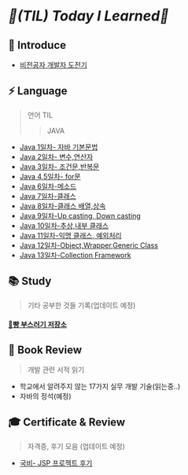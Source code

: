 # _📌(TIL) Today I Learned📌_

## 📣 Introduce
* [비전공자 개발자 도전기](https://turtle8760.tistory.com/97) 

## ⚡ Language
> 언어 TIL
>> JAVA
* [Java 1일차- 자바 기본문법](https://turtle8760.tistory.com/32?category=1059080)
* [Java 2일차- 변수,연산자](https://turtle8760.tistory.com/33?category=1059080)
* [Java 3일차- 조건문,반복문](https://turtle8760.tistory.com/34?category=1059080)
* [Java 4,5일차- for문](https://turtle8760.tistory.com/35?category=1059080)
* [Java 6일차-메소드](https://turtle8760.tistory.com/37?category=1059080)
* [Java 7일차-클래스](https://turtle8760.tistory.com/38?category=1059080)
* [Java 8일차-클래스 배열,상속](https://turtle8760.tistory.com/39?category=1059080)
* [Java 9일차-Up casting, Down casting](https://turtle8760.tistory.com/41?category=1059080)
* [Java 10일차-추상,내부 클래스](https://turtle8760.tistory.com/42?category=1059080)
* [Java 11일차-익명 클래스, 예외처리](https://turtle8760.tistory.com/43?category=1059080)
* [Java 12일차-Object,Wrapper,Generic Class](https://turtle8760.tistory.com/44?category=1059080)
* [Java 13일차-Collection Framework](https://turtle8760.tistory.com/45?category=1059080)

## 📚 Study
>기타 공부한 것들 기록(업데이트 예정)
#### [🍞빵 부스러기 저장소](https://github.com/yoondori2/TIL/blob/main/BreadCrumbs.md)

## 📘 Book Review
> 개발 관련 서적 읽기 

* 학교에서 알려주지 않는 17가지 실무 개발 기술(읽는중..)
* 자바의 정석(예정)

## 🎓 Certificate & Review
> 자격증, 후기 모음 (업데이트 예정)
* [국비- JSP 프로젝트 후기](https://turtle8760.tistory.com/87?category=1072840)




